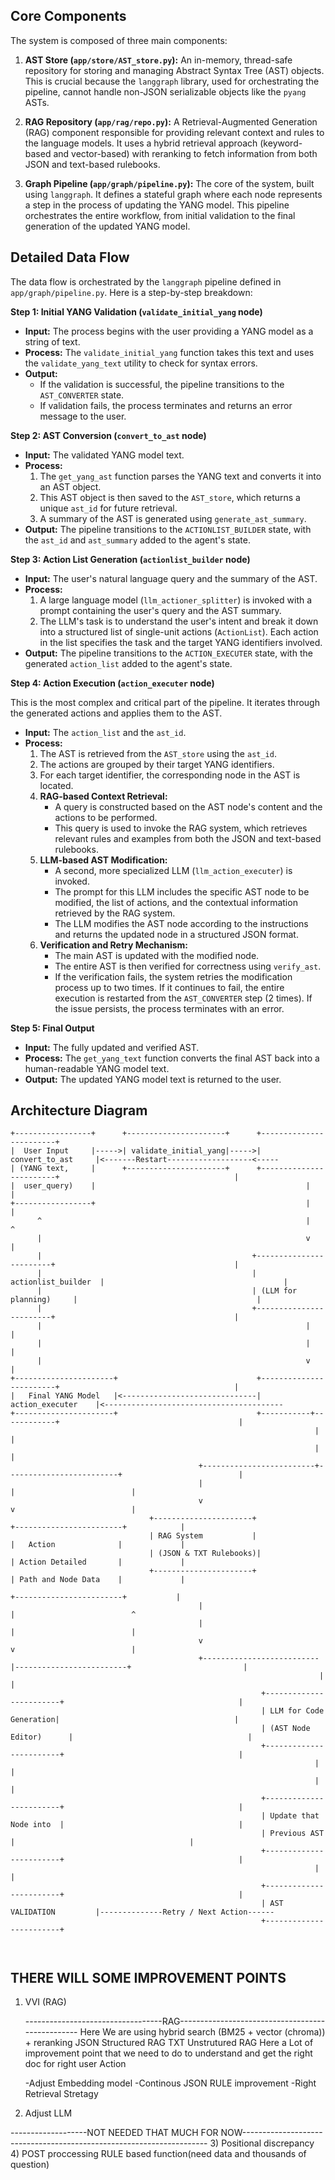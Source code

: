 ## Core Components

The system is composed of three main components:

1.  **AST Store (`app/store/AST_store.py`):** An in-memory, thread-safe repository for storing and managing Abstract Syntax Tree (AST) objects. This is crucial because the `langgraph` library, used for orchestrating the pipeline, cannot handle non-JSON serializable objects like the `pyang` ASTs.

2.  **RAG Repository (`app/rag/repo.py`):** A Retrieval-Augmented Generation (RAG) component responsible for providing relevant context and rules to the language models. It uses a hybrid retrieval approach (keyword-based and vector-based) with reranking to fetch information from both JSON and text-based rulebooks.

3.  **Graph Pipeline (`app/graph/pipeline.py`):** The core of the system, built using `langgraph`. It defines a stateful graph where each node represents a step in the process of updating the YANG model. This pipeline orchestrates the entire workflow, from initial validation to the final generation of the updated YANG model.

## Detailed Data Flow

The data flow is orchestrated by the `langgraph` pipeline defined in `app/graph/pipeline.py`. Here is a step-by-step breakdown:

**Step 1: Initial YANG Validation (`validate_initial_yang` node)**

*   **Input:** The process begins with the user providing a YANG model as a string of text.
*   **Process:** The `validate_initial_yang` function takes this text and uses the `validate_yang_text` utility to check for syntax errors.
*   **Output:**
    *   If the validation is successful, the pipeline transitions to the `AST_CONVERTER` state.
    *   If validation fails, the process terminates and returns an error message to the user.

**Step 2: AST Conversion (`convert_to_ast` node)**

*   **Input:** The validated YANG model text.
*   **Process:**
    1.  The `get_yang_ast` function parses the YANG text and converts it into an AST object.
    2.  This AST object is then saved to the `AST_store`, which returns a unique `ast_id` for future retrieval.
    3.  A summary of the AST is generated using `generate_ast_summary`.
*   **Output:** The pipeline transitions to the `ACTIONLIST_BUILDER` state, with the `ast_id` and `ast_summary` added to the agent's state.

**Step 3: Action List Generation (`actionlist_builder` node)**

*   **Input:** The user's natural language query and the summary of the AST.
*   **Process:**
    1.  A large language model (`llm_actioner_splitter`) is invoked with a prompt containing the user's query and the AST summary.
    2.  The LLM's task is to understand the user's intent and break it down into a structured list of single-unit actions (`ActionList`). Each action in the list specifies the task and the target YANG identifiers involved.
*   **Output:** The pipeline transitions to the `ACTION_EXECUTER` state, with the generated `action_list` added to the agent's state.

**Step 4: Action Execution (`action_executer` node)**

This is the most complex and critical part of the pipeline. It iterates through the generated actions and applies them to the AST.

*   **Input:** The `action_list` and the `ast_id`.
*   **Process:**
    1.  The AST is retrieved from the `AST_store` using the `ast_id`.
    2.  The actions are grouped by their target YANG identifiers.
    3.  For each target identifier, the corresponding node in the AST is located.
    4.  **RAG-based Context Retrieval:**
        *   A query is constructed based on the AST node's content and the actions to be performed.
        *   This query is used to invoke the RAG system, which retrieves relevant rules and examples from both the JSON and text-based rulebooks.
    5.  **LLM-based AST Modification:**
        *   A second, more specialized LLM (`llm_action_executer`) is invoked.
        *   The prompt for this LLM includes the specific AST node to be modified, the list of actions, and the contextual information retrieved by the RAG system.
        *   The LLM modifies the AST node according to the instructions and returns the updated node in a structured JSON format.
    6.  **Verification and Retry Mechanism:**
        *   The main AST is updated with the modified node.
        *   The entire AST is then verified for correctness using `verify_ast`.
        *   If the verification fails, the system retries the modification process up to two times. If it continues to fail, the entire execution is restarted from the `AST_CONVERTER` step (2 times). If the issue persists, the process terminates with an error.

**Step 5: Final Output**

*   **Input:** The fully updated and verified AST.
*   **Process:** The `get_yang_text` function converts the final AST back into a human-readable YANG model text.
*   **Output:** The updated YANG model text is returned to the user.

## Architecture Diagram

```
+-----------------+      +----------------------+      +------------------------+
|  User Input     |----->| validate_initial_yang|----->|     convert_to_ast     |<-------Restart-------------------<-----
| (YANG text,     |      +----------------------+      +------------------------+                                       |
|  user_query)    |                                               |                                                     |
+-----------------+                                               |                                                     |
      ^                                                           |                                                     ^
      |                                                           v                                                     |
      |                                               +------------------------+                                        |
      |                                               |    actionlist_builder  |                                        |
      |                                               | (LLM for planning)     |                                        |
      |                                               +------------------------+                                        |
      |                                                           |                                                     |
      |                                                           |                                                     |
      |                                                           v                                                     |
+----------------------+                               +------------------------+                                       |
|   Final YANG Model   |<------------------------------|     action_executer    |<----------------------------------------
+----------------------+                               +-----------+------------+                                        |
                                                                    |                                                    |
                                                                    |                                                    |
                                          +-------------------------+-------------------------+                          |
                                          |                                                   |                          |
                                          v                                                   v                          |
                               +----------------------+                            +------------------------+            |
                               | RAG System           |                            |   Action              |             |
                               | (JSON & TXT Rulebooks)|                           | Action Detailed       |             |
                               +----------------------+                            | Path and Node Data    |             |
                                                                                    +------------------------+           |
                                          |                                                   |                          ^
                                          |                                                   |                          |
                                          v                                                   v                          |
                                          +--------------------------|-------------------------+                         |
                                                                     |                                                   |
                                                        +------------------------+                                       |
                                                        | LLM for Code Generation|                                       |
                                                        | (AST Node Editor)      |                                       |
                                                        +------------------------+                                       |
                                                                    |                                                    |
                                                                    |                                                    |
                                                        +------------------------+                                       |
                                                        | Update that Node into  |                                       |
                                                        | Previous AST           |                                       |
                                                        +------------------------+                                       |
                                                                    |                                                    |
                                                        +------------------------+                                       |
                                                        | AST VALIDATION         |--------------Retry / Next Action------        
                                                        +------------------------+



```


## THERE WILL SOME IMPROVEMENT POINTS


1) VVI (RAG)

    ----------------------------------RAG-------------------------------------------------
    Here We are using hybrid search (BM25 + vector (chroma)) + reranking
            JSON Structured RAG 
            TXT Unstrutured RAG
    Here a Lot of improvement point that we need to do to understand and get the right doc for right user Action


    -Adjust Embedding model
    -Continous JSON RULE improvement
    -Right Retrieval Stretagy


2)  Adjust LLM


-------------------NOT NEEDED THAT MUCH FOR NOW---------------------------------------------------------------------
3)  Positional discrepancy
4)  POST proccessing RULE based function(need data and thousands of question)
